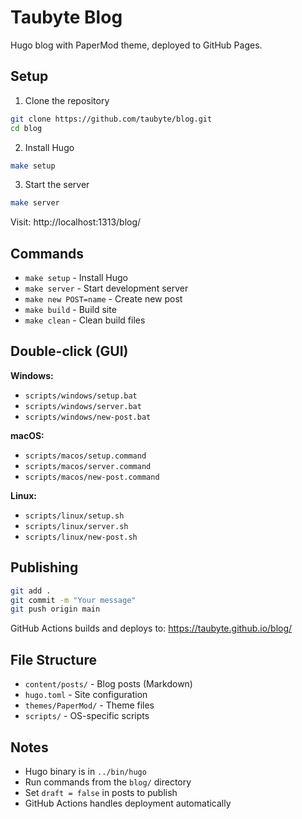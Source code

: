 # Taubyte Blog

Hugo blog with PaperMod theme, deployed to GitHub Pages.

## Setup

1. Clone the repository

```bash
git clone https://github.com/taubyte/blog.git
cd blog
```

2. Install Hugo

```bash
make setup
```

3. Start the server

```bash
make server
```

Visit: http://localhost:1313/blog/

## Commands

- `make setup` - Install Hugo
- `make server` - Start development server
- `make new POST=name` - Create new post
- `make build` - Build site
- `make clean` - Clean build files

## Double-click (GUI)

**Windows:**

- `scripts/windows/setup.bat`
- `scripts/windows/server.bat`
- `scripts/windows/new-post.bat`

**macOS:**

- `scripts/macos/setup.command`
- `scripts/macos/server.command`
- `scripts/macos/new-post.command`

**Linux:**

- `scripts/linux/setup.sh`
- `scripts/linux/server.sh`
- `scripts/linux/new-post.sh`

## Publishing

```bash
git add .
git commit -m "Your message"
git push origin main
```

GitHub Actions builds and deploys to: https://taubyte.github.io/blog/

## File Structure

- `content/posts/` - Blog posts (Markdown)
- `hugo.toml` - Site configuration
- `themes/PaperMod/` - Theme files
- `scripts/` - OS-specific scripts

## Notes

- Hugo binary is in `../bin/hugo`
- Run commands from the `blog/` directory
- Set `draft = false` in posts to publish
- GitHub Actions handles deployment automatically
